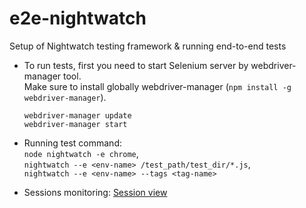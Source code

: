 # e2e-nightwatch
Setup of Nightwatch testing framework &amp; running end-to-end tests

- To run tests, first you need to start Selenium server by webdriver-manager tool.<br/>
Make sure to install globally webdriver-manager (`npm install -g webdriver-manager`).
	```
	webdriver-manager update
	webdriver-manager start
	```

- Running test command: <br/>`node nightwatch -e chrome`, <br/>`nightwatch --e <env-name> /test_path/test_dir/*.js`, <br/>`nightwatch --e <env-name> --tags <tag-name>`

- Sessions monitoring: [Session view](http://localhost:4444/wd/hub/static/resource/hub.html)
